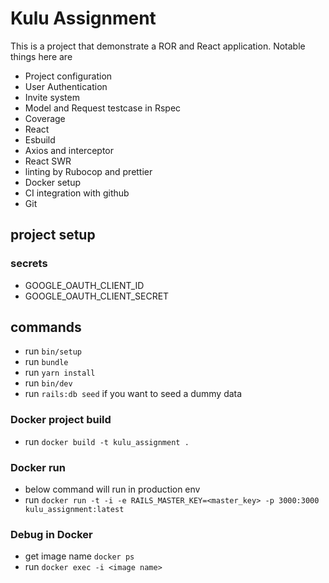# Kulu Assignment

This is a project that demonstrate a ROR and React application. Notable things here are

- Project configuration
- User Authentication
- Invite system
- Model and Request testcase in Rspec
- Coverage
- React
- Esbuild
- Axios and interceptor
- React SWR
- linting by Rubocop and prettier
- Docker setup
- CI integration with github
- Git

## project setup

### secrets

- GOOGLE_OAUTH_CLIENT_ID
- GOOGLE_OAUTH_CLIENT_SECRET

## commands

- run `bin/setup`
- run `bundle`
- run `yarn install`
- run `bin/dev`
- run `rails:db seed` if you want to seed a dummy data

### Docker project build

- run `docker build -t kulu_assignment .`

### Docker run

- below command will run in production env
- run `docker run -t -i -e RAILS_MASTER_KEY=<master_key> -p 3000:3000 kulu_assignment:latest`

### Debug in Docker

- get image name `docker ps`
- run `docker exec -i <image name>`
